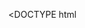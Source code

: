 DOCTYPE html>
<html dir="rtl" lang="ar">
<head>
<title>Page title</title>
<meta charset="UTF-8>
</head>
<body>
<h1>السلام عليكم</h1>
